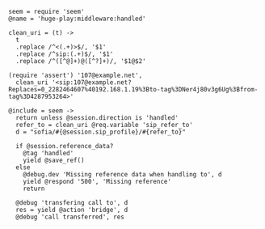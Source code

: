     seem = require 'seem'
    @name = 'huge-play:middleware:handled'

    clean_uri = (t) ->
      t
      .replace /^<(.+)>$/, '$1'
      .replace /^sip:(.+)$/, '$1'
      .replace /^([^@]+)@([^?]+)/, '$1@$2'

    (require 'assert') '107@example.net',
      clean_uri '<sip:107@example.net?Replaces=0_2282464607%40192.168.1.19%3Bto-tag%3DNer4j80v3g6Ug%3Bfrom-tag%3D4287953264>'

    @include = seem ->
      return unless @session.direction is 'handled'
      refer_to = clean_uri @req.variable 'sip_refer_to'
      d = "sofia/#{@session.sip_profile}/#{refer_to}"

      if @session.reference_data?
        @tag 'handled'
        yield @save_ref()
      else
        @debug.dev 'Missing reference data when handling to', d
        yield @respond '500', 'Missing reference'
        return

      @debug 'transfering call to', d
      res = yield @action 'bridge', d
      @debug 'call transferred', res
